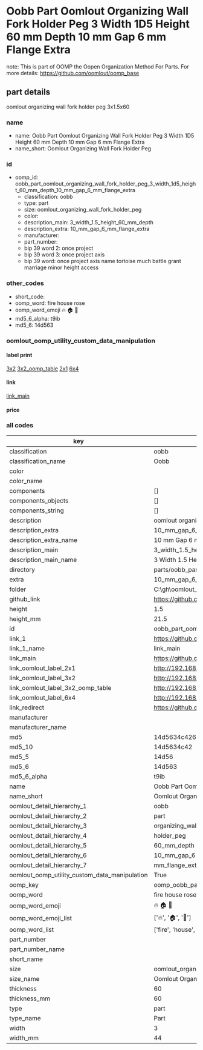 # Oobb Part Oomlout Organizing Wall Fork Holder Peg 3 Width 1D5 Height 60 mm Depth 10 mm Gap 6 mm Flange Extra  

note: This is part of OOMP the Oopen Organization Method For Parts. For more details: https://github.com/oomlout/oomp_base

##  part details
  



oomlout organizing wall fork holder peg 3x1.5x60



### name
* name: Oobb Part Oomlout Organizing Wall Fork Holder Peg 3 Width 1D5 Height 60 mm Depth 10 mm Gap 6 mm Flange Extra
* name_short: Oomlout Organizing Wall Fork Holder Peg
### id
* oomp_id: oobb_part_oomlout_organizing_wall_fork_holder_peg_3_width_1d5_height_60_mm_depth_10_mm_gap_6_mm_flange_extra
  * classification: oobb
  * type: part
  * size: oomlout_organizing_wall_fork_holder_peg
  * color: 
  * description_main: 3_width_1.5_height_60_mm_depth
  * description_extra: 10_mm_gap_6_mm_flange_extra
  * manufacturer: 
  * part_number: 
  * bip 39 word 2: once project
  * bip 39 word 3: once project axis
  * bip 39 word: once project axis name tortoise much battle grant marriage minor height access

### other_codes
* short_code: 
* oomp_word: fire house rose
* oomp_word_emoji :fire: :house: :rose:
* md5_6_alpha: t9ib
* md5_6: 14d563






### oomlout_oomp_utility_custom_data_manipulation
#### label print
[3x2](http://192.168.1.245:1112/?label=oomp%20t9ib)
[3x2_oomp_table](http://192.168.1.108:1112/?label=oomp%20t9ib)
[2x1](http://192.168.1.242:1112/?label=oomp%20t9ib)
[6x4](http://192.168.1.55:1112/?label=oomp%20t9ib)    

#### link

[link_main](https://github.com/oomlout/oomlout_oobb_version_4_generated_parts/tree/main/navigation_oomp/oobb/part/oomlout_organizing_wall_fork_holder_peg/3_width_1.5_height_60_mm_depth/10_mm_gap_6_mm_flange_extra/part)                              

#### price







### all codes 
| key | value |  
| --- | --- |  
| classification | oobb |  
| classification_name | Oobb |  
| color |  |  
| color_name |  |  
| components | [] |  
| components_objects | [] |  
| components_string | [] |  
| description | oomlout organizing wall fork holder peg 3x1.5x60 |  
| description_extra | 10_mm_gap_6_mm_flange_extra |  
| description_extra_name | 10 mm Gap 6 mm Flange Extra |  
| description_main | 3_width_1.5_height_60_mm_depth |  
| description_main_name | 3 Width 1.5 Height 60 mm Depth |  
| directory | parts/oobb_part_oomlout_organizing_wall_fork_holder_peg_3_width_1d5_height_60_mm_depth_10_mm_gap_6_mm_flange_extra |  
| extra | 10_mm_gap_6_mm_flange |  
| folder | C:\gh\oomlout_oobb_version_4_generated_parts\parts\oobb_part_oomlout_organizing_wall_fork_holder_peg_3_width_1d5_height_60_mm_depth_10_mm_gap_6_mm_flange_extra |  
| github_link | https://github.com/oomlout/oomlout_oomp_part_src/tree/main/parts/oobb_part_oomlout_organizing_wall_fork_holder_peg_3_width_1d5_height_60_mm_depth_10_mm_gap_6_mm_flange_extra |  
| height | 1.5 |  
| height_mm | 21.5 |  
| id | oobb_part_oomlout_organizing_wall_fork_holder_peg_3_width_1d5_height_60_mm_depth_10_mm_gap_6_mm_flange_extra |  
| link_1 | https://github.com/oomlout/oomlout_oobb_version_4_generated_parts/tree/main/navigation_oomp/oobb/part/oomlout_organizing_wall_fork_holder_peg/3_width_1.5_height_60_mm_depth/10_mm_gap_6_mm_flange_extra/part |  
| link_1_name | link_main |  
| link_main | https://github.com/oomlout/oomlout_oobb_version_4_generated_parts/tree/main/navigation_oomp/oobb/part/oomlout_organizing_wall_fork_holder_peg/3_width_1.5_height_60_mm_depth/10_mm_gap_6_mm_flange_extra/part |  
| link_oomlout_label_2x1 | http://192.168.1.242:1112/?label=oomp%20t9ib |  
| link_oomlout_label_3x2 | http://192.168.1.245:1112/?label=oomp%20t9ib |  
| link_oomlout_label_3x2_oomp_table | http://192.168.1.108:1112/?label=oomp%20t9ib |  
| link_oomlout_label_6x4 | http://192.168.1.55:1112/?label=oomp%20t9ib |  
| link_redirect | https://github.com/oomlout/oomlout_oobb_version_4_generated_parts/tree/main/parts/oobb_oomlout_organizing_wall_fork_holder_peg_03_1d5_60_ex_10_mm_gap_6_mm_flange |  
| manufacturer |  |  
| manufacturer_name |  |  
| md5 | 14d5634c4265a26a4472c92c21eb04d4 |  
| md5_10 | 14d5634c42 |  
| md5_5 | 14d56 |  
| md5_6 | 14d563 |  
| md5_6_alpha | t9ib |  
| name | Oobb Part Oomlout Organizing Wall Fork Holder Peg 3 Width 1D5 Height 60 mm Depth 10 mm Gap 6 mm Flange Extra |  
| name_short | Oomlout Organizing Wall Fork Holder Peg |  
| oomlout_detail_hierarchy_1 | oobb |  
| oomlout_detail_hierarchy_2 | part |  
| oomlout_detail_hierarchy_3 | organizing_wall_fork |  
| oomlout_detail_hierarchy_4 | holder_peg |  
| oomlout_detail_hierarchy_5 | 60_mm_depth |  
| oomlout_detail_hierarchy_6 | 10_mm_gap_6 |  
| oomlout_detail_hierarchy_7 | mm_flange_extra |  
| oomlout_oomp_utility_custom_data_manipulation | True |  
| oomp_key | oomp_oobb_part_oomlout_organizing_wall_fork_holder_peg_3_width_1d5_height_60_mm_depth_10_mm_gap_6_mm_flange_extra |  
| oomp_word | fire house rose |  
| oomp_word_emoji | :fire: :house: :rose: |  
| oomp_word_emoji_list | [':fire:', ':house:', ':rose:'] |  
| oomp_word_list | ['fire', 'house', 'rose'] |  
| part_number |  |  
| part_number_name |  |  
| short_name |  |  
| size | oomlout_organizing_wall_fork_holder_peg |  
| size_name | Oomlout Organizing Wall Fork Holder Peg |  
| thickness | 60 |  
| thickness_mm | 60 |  
| type | part |  
| type_name | Part |  
| width | 3 |  
| width_mm | 44 |  
